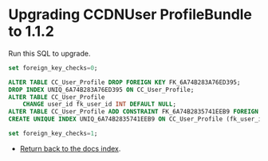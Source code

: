 Upgrading CCDNUser ProfileBundle to 1.1.2
=========================================

Run this SQL to upgrade.

```sql
set foreign_key_checks=0;

ALTER TABLE CC_User_Profile DROP FOREIGN KEY FK_6A74B283A76ED395;
DROP INDEX UNIQ_6A74B283A76ED395 ON CC_User_Profile;
ALTER TABLE CC_User_Profile 
	CHANGE user_id fk_user_id INT DEFAULT NULL;
ALTER TABLE CC_User_Profile ADD CONSTRAINT FK_6A74B2835741EEB9 FOREIGN KEY (fk_user_id) REFERENCES fos_user(id) ON DELETE SET NULL;
CREATE UNIQUE INDEX UNIQ_6A74B2835741EEB9 ON CC_User_Profile (fk_user_id);

set foreign_key_checks=1;
```

- [Return back to the docs index](index.md).
